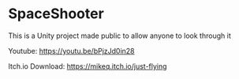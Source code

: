 # SpaceShooter

This is a Unity project made public to allow anyone to look through it

Youtube: https://youtu.be/bPjzJd0in28

Itch.io Download: https://mikeq.itch.io/just-flying
